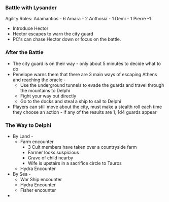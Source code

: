 ### Battle with Lysander
Agility Roles:
Adamantios - 6 
Amara - 2
Anthosia - 1
Demi - 1
Pierre -1 

- Introduce Hector
- Hector escapes to warn the city guard
- PC's can chase Hector down or focus on the battle.
### After the Battle
- The city guard is on their way - only about 5 minutes to decide what to do
- Penelope warns them that there are 3 main ways of escaping Athens and reaching the oracle -
	- Use the underground tunnels to evade the guards and travel through the mountains to Delphi
	- Fight your way out directly
	- Go to the docks and steal a ship to sail to Delphi
- Players can still move about the city, must make a stealth roll each time they choose an action - if any of the results are 1, 1d4 guards appear

### The Way to Delphi
- By Land -
	- Farm encounter
		- 3 Cult members have taken over a countryside farm
		- Farmer looks suspicious
		- Grave of child nearby
		- Wife is upstairs in a sacrifice circle to Tauros
	- Hydra Encounter
- By Sea -
	- War Ship encounter
	- Hydra Encounter
	- Fisher encounter
- 



